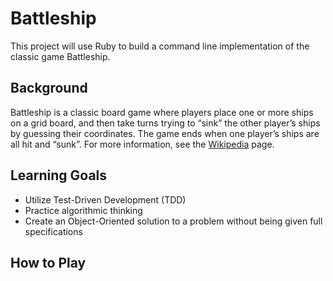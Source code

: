 # Battleship

This project will use Ruby to build a command line implementation of the classic game Battleship.
   
## Background
Battleship is a classic board game where players place one or more ships on a grid board, and then take turns trying to “sink” the other player’s ships by guessing their coordinates. The game ends when one player’s ships are all hit and “sunk”. For more information, see the [Wikipedia](https://en.wikipedia.org/wiki/Battleship_(game)) page.

## Learning Goals
- Utilize Test-Driven Development (TDD)
- Practice algorithmic thinking
- Create an Object-Oriented solution to a problem without being given full specifications

## How to Play
